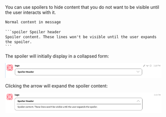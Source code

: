 You can use spoilers to hide content that you do not want to be visible until
the user interacts with it.

~~~
Normal content in message

```spoiler Spoiler header
Spoiler content. These lines won't be visible until the user expands the spoiler.
```
~~~

The spoiler will initially display in a collapsed form:

![Spoiler collapsed](/static/images/help/spoiler-collapsed.png)

Clicking the arrow will expand the spoiler content:

![Spoiler expanded](/static/images/help/spoiler-expanded.png)
